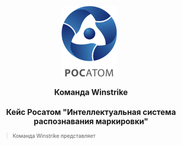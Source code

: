 <p align="center">
    <img src="./logo.png" alt="Логотип проекта" width="150" style="display: inline-block; vertical-align: middle; margin-right: 10px;"/>  <br/>
     <H2 align="center">Команда Winstrike</H2> 
    <H2 align="center">Кейс Росатом "Интеллектуальная система распознавания маркировки"</H2> 
</p>

> Команда Winstrike представляет

